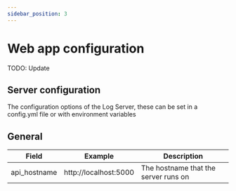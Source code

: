 ```yaml
---
sidebar_position: 3
---
```


# Web app configuration

TODO: Update

## Server configuration

The configuration options of the Log Server, these can be set in a config.yml file or with environment variables

## General

| Field        | Example               | Description                          |
| ------------ | --------------------- | ------------------------------------ |
| api_hostname | http://localhost:5000 | The hostname that the server runs on |
